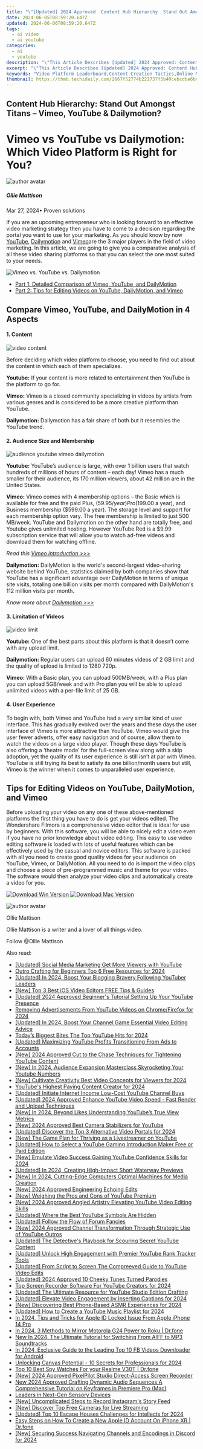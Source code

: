 ```yaml
---
title: "\"[Updated] 2024 Approved  Content Hub Hierarchy  Stand Out Amongst Titans – Vimeo, YouTube & Dailymotion?\""
date: 2024-06-05T08:59:20.647Z
updated: 2024-06-06T08:59:20.647Z
tags:
  - ai video
  - ai youtube
categories:
  - ai
  - youtube
description: "\"This Article Describes [Updated] 2024 Approved: Content Hub Hierarchy: Stand Out Amongst Titans – Vimeo, YouTube & Dailymotion?\""
excerpt: "\"This Article Describes [Updated] 2024 Approved: Content Hub Hierarchy: Stand Out Amongst Titans – Vimeo, YouTube & Dailymotion?\""
keywords: "Video Platform Leaderboard,Content Creation Tactics,Online Media Ranking,Streaming Service Hierarchy,Digital Hub Success Strategies,Vimeo vs YouTube Battleground,Dailymotion Competitive Edge"
thumbnail: https://thmb.techidaily.com/2667f52774b221737f5b40cebcdbe6bd28a1a07909c05b7a4646323bdf667e48.jpg
---
```


## Content Hub Hierarchy: Stand Out Amongst Titans – Vimeo, YouTube & Dailymotion?

# Vimeo vs YouTube vs Dailymotion: Which Video Platform is Right for You?

![author avatar](https://images.wondershare.com/filmora/article-images/ollie-mattison.jpg)

##### Ollie Mattison

 Mar 27, 2024• Proven solutions

If you are an upcoming entrepreneur who is looking forward to an effective video marketing strategy then you have to come to a decision regarding the portal you want to use for your marketing. As you should know by now [YouTube](https://www.youtube.com/), [Dailymotion](http://www.dailymotion.com/) and [Vimeo](https://www.vimeo.com/)are the 3 major players in the field of video marketing. In this article, we are going to give you a comparative analysis of all these video sharing platforms so that you can select the one most suited to your needs.

![Vimeo vs. YouTube vs. Dailymotion](https://images.wondershare.com/filmora/article-images/vimeo-youtube-dailymotion.png)

* [Part 1: Detailed Comparison of Vimeo, YouTube, and DailyMotion](#part1)
* [Part 2: Tips for Editing Videos on YouTube, DailyMotion, and Vimeo](#part2)

## Compare Vimeo, YouTube, and DailyMotion in 4 Aspects

#### 1\.  Content

![video content](https://images.wondershare.com/filmora/article-images/video-content.jpg)

Before deciding which video platform to choose, you need to find out about the content in which each of them specializes.

**Youtube:** If your content is more related to entertainment then YouTube is the platform to go for.

 **Vimeo:** Vimeo is a closed community specializing in videos by artists from various genres and is considered to be a more creative platform than YouTube.

**Dailymotion:** Dailymotion has a fair share of both but it resembles the YouTube trend.

#### 2\.  Audience Size and Membership

![audience youtube vimeo dailymotion](https://images.wondershare.com/filmora/article-images/audience-youtube-vimeo-dailymotion.jpg)

**Youtube:** YouTube’s audience is large, with over 1 billion users that watch hundreds of millions of hours of content – each day! Vimeo has a much smaller for their audience, its 170 million viewers, about 42 million are in the United States.

**Vimeo:** Vimeo comes with 4 membership options – the Basic which is available for free and the paid Plus, ($59.95/ year) Pro ($199.00 a year), and Business membership ($599.00 a year). The storage level and support for each membership option vary. The free membership is limited to just 500 MB/week. YouTube and Dailymotion on the other hand are totally free, and Youtube gives unlimited hosting. However YouTube Red is a $9.99 subscription service that will allow you to watch ad-free videos and download them for watching offline.

 _Read this [Vimeo introduction >>>](https://tools.techidaily.com/wondershare/filmora/download/)_

**Dailymotion:** DailyMotion is the world's second-largest video-sharing website behind YouTube, statistics claimed by both companies show that YouTube has a significant advantage over DailyMotion in terms of unique site visits, totaling one billion visits per month compared with DailyMotion's 112 million visits per month.

_Know more about [Dailymotion >>>](https://tools.techidaily.com/wondershare/filmora/download/)_

#### 3\.  Limitation of Videos

![video limit](https://images.wondershare.com/filmora/article-images/videolimit-youtube-vimeo-dailymotion.jpg)

**Youtube:** One of the best parts about this platform is that it doesn’t come with any upload limit.

**Dailymotion:** Regular users can upload 60 minutes videos of 2 GB limit and the quality of upload is limited to 1280 720p.

**Vimeo:** With a Basic plan, you can upload 500MB/week, with a Plus plan you can upload 5GB/week and with Pro plan you will be able to upload unlimited videos with a per-file limit of 25 GB.

#### 4\.  User Experience

To begin with, both Vimeo and YouTube had a very similar kind of user interface. This has gradually evolved over the years and these days the user interface of Vimeo is more attractive than YouTube. Vimeo would give the user fewer adverts, offer easy navigation and of course, allow them to watch the videos on a large video player. Though these days YouTube is also offering a ‘theatre mode’ for the full-screen view along with a skip adoption, yet the quality of its user experience is still isn’t at par with Vimeo. YouTube is still trying its best to satisfy its one billion/month users but still, Vimeo is the winner when it comes to unparalleled user experience.

## Tips for Editing Videos on YouTube, DailyMotion, and Vimeo

Before uploading your video on any one of these above-mentioned platforms the first thing you have to do is get your videos edited. The Wondershare Filmora is a comprehensive video editor that is ideal for use by beginners. With this software, you will be able to nicely edit a video even if you have no prior knowledge about video editing. This easy to use video editing software is loaded with lots of useful features which can be effectively used by the casual and novice editors. This software is packed with all you need to create good quality videos for your audience on YouTube, Vimeo, or DailyMotion. All you need to do is import the video clips and choose a piece of pre-programmed music and theme for your video. The software would then analyze your video clips and automatically create a video for you.

[![Download Win Version](https://images.wondershare.com/filmora/guide/download-btn-win.jpg) ](https://tools.techidaily.com/wondershare/filmora/download/) [![Download Mac Version](https://images.wondershare.com/filmora/guide/download-btn-mac.jpg) ](https://tools.techidaily.com/wondershare/filmora/download/)

![author avatar](https://images.wondershare.com/filmora/article-images/ollie-mattison.jpg)

Ollie Mattison

Ollie Mattison is a writer and a lover of all things video.

Follow @Ollie Mattison

<span class="atpl-alsoreadstyle">Also read:</span>
<div><ul>
<li><a href="https://facebook-video-footage.techidaily.com/updated-social-media-marketing-get-more-viewers-with-youtube/"><u>[Updated] Social Media Marketing  Get More Viewers with YouTube</u></a></li>
<li><a href="https://facebook-video-footage.techidaily.com/outro-crafting-for-beginners-top-6-free-resources-for-2024/"><u>Outro Crafting for Beginners  Top 6 Free Resources for 2024</u></a></li>
<li><a href="https://facebook-video-footage.techidaily.com/updated-in-2024-boost-your-blogging-bravery-following-youtuber-leaders/"><u>[Updated] In 2024, Boost Your Blogging Bravery  Following YouTuber Leaders</u></a></li>
<li><a href="https://facebook-video-footage.techidaily.com/new-top-3-best-ios-video-editors-free-tips-and-guides/"><u>[New] Top 3 Best iOS Video Editors  FREE Tips & Guides</u></a></li>
<li><a href="https://facebook-video-footage.techidaily.com/updated-2024-approved-beginners-tutorial-setting-up-your-youtube-presence/"><u>[Updated] 2024 Approved  Beginner's Tutorial  Setting Up Your YouTube Presence</u></a></li>
<li><a href="https://facebook-video-footage.techidaily.com/removing-advertisements-from-youtube-videos-on-chromefirefox-for-2024/"><u>Removing Advertisements From YouTube Videos on Chrome/Firefox for 2024</u></a></li>
<li><a href="https://facebook-video-footage.techidaily.com/updated-in-2024-boost-your-channel-game-essential-video-editing-advice/"><u>[Updated] In 2024, Boost Your Channel Game  Essential Video Editing Advice</u></a></li>
<li><a href="https://facebook-video-footage.techidaily.com/todays-biggest-bites-the-top-youtube-hits-for-2024/"><u>Today’s Biggest Bites  The Top YouTube Hits for 2024</u></a></li>
<li><a href="https://facebook-video-footage.techidaily.com/updated-maximizing-youtube-profits-transitioning-from-ads-to-accounts/"><u>[Updated] Maximizing YouTube Profits  Transitioning From Ads to Accounts</u></a></li>
<li><a href="https://facebook-video-footage.techidaily.com/new-2024-approved-cut-to-the-chase-techniques-for-tightening-youtube-content/"><u>[New] 2024 Approved  Cut to the Chase  Techniques for Tightening YouTube Content</u></a></li>
<li><a href="https://facebook-video-footage.techidaily.com/new-in-2024-audience-expansion-masterclass-skyrocketing-your-youtube-numbers/"><u>[New] In 2024, Audience Expansion Masterclass  Skyrocketing Your Youtube Numbers</u></a></li>
<li><a href="https://facebook-video-footage.techidaily.com/new-cultivate-creativity-best-video-concepts-for-viewers-for-2024/"><u>[New] Cultivate Creativity  Best Video Concepts for Viewers for 2024</u></a></li>
<li><a href="https://facebook-video-footage.techidaily.com/youtubes-highest-paying-content-creator-for-2024/"><u>YouTube's Highest Paying Content Creator for 2024</u></a></li>
<li><a href="https://facebook-video-footage.techidaily.com/updated-initiate-internet-income-low-cost-youtube-channel-buys/"><u>[Updated] Initiate Internet Income  Low-Cost YouTube Channel Buys</u></a></li>
<li><a href="https://facebook-video-footage.techidaily.com/updated-2024-approved-enhance-youtube-video-speed-fast-render-and-upload-techniques/"><u>[Updated] 2024 Approved  Enhance YouTube Video Speed - Fast Render and Upload Techniques</u></a></li>
<li><a href="https://facebook-video-footage.techidaily.com/new-in-2024-beyond-likes-understanding-youtubes-true-view-metrics/"><u>[New] In 2024, Beyond Likes  Understanding YouTube’s True View Metrics</u></a></li>
<li><a href="https://facebook-video-footage.techidaily.com/new-2024-approved-best-camera-stabilizers-for-youtube/"><u>[New] 2024 Approved  Best Camera Stabilizers for YouTube</u></a></li>
<li><a href="https://facebook-video-footage.techidaily.com/updated-discover-the-top-3-alternative-video-portals-for-2024/"><u>[Updated] Discover the Top 3 Alternative Video Portals for 2024</u></a></li>
<li><a href="https://facebook-video-footage.techidaily.com/new-the-game-plan-for-thriving-as-a-livestreamer-on-youtube/"><u>[New] The Game Plan for Thriving as a Livestreamer on YouTube</u></a></li>
<li><a href="https://facebook-video-footage.techidaily.com/updated-how-to-select-a-youtube-gaming-introduction-maker-free-or-paid-edition/"><u>[Updated] How to Select a YouTube Gaming Introduction Maker  Free or Paid Edition</u></a></li>
<li><a href="https://facebook-video-footage.techidaily.com/new-emulate-video-success-gaining-youtube-confidence-skills-for-2024/"><u>[New] Emulate Video Success  Gaining YouTube Confidence Skills for 2024</u></a></li>
<li><a href="https://facebook-video-footage.techidaily.com/updated-in-2024-creating-high-impact-short-waterway-previews/"><u>[Updated] In 2024, Creating High-Impact Short Waterway Previews</u></a></li>
<li><a href="https://facebook-video-footage.techidaily.com/new-in-2024-cutting-edge-computers-optimal-machines-for-media-creation/"><u>[New] In 2024, Cutting-Edge Computers  Optimal Machines for Media Creation</u></a></li>
<li><a href="https://facebook-video-footage.techidaily.com/new-2024-approved-engineering-echoing-edits/"><u>[New] 2024 Approved  Engineering Echoing Edits</u></a></li>
<li><a href="https://facebook-video-footage.techidaily.com/new-weighing-the-pros-and-cons-of-youtube-premium/"><u>[New] Weighing the Pros and Cons of YouTube Premium</u></a></li>
<li><a href="https://facebook-video-footage.techidaily.com/new-2024-approved-angled-artistry-elevating-youtube-video-editing-skills/"><u>[New] 2024 Approved  Angled Artistry  Elevating YouTube Video Editing Skills</u></a></li>
<li><a href="https://facebook-video-footage.techidaily.com/updated-where-the-best-youtube-symbols-are-hidden/"><u>[Updated] Where the Best YouTube Symbols Are Hidden</u></a></li>
<li><a href="https://facebook-video-footage.techidaily.com/updated-follow-the-flow-of-forum-fancies/"><u>[Updated] Follow the Flow of Forum Fancies</u></a></li>
<li><a href="https://facebook-video-footage.techidaily.com/new-2024-approved-channel-transformation-through-strategic-use-of-youtube-outros/"><u>[New] 2024 Approved  Channel Transformation Through Strategic Use of YouTube Outros</u></a></li>
<li><a href="https://facebook-video-footage.techidaily.com/updated-the-detectives-playbook-for-scouring-secret-youtube-content/"><u>[Updated] The Detective's Playbook for Scouring Secret YouTube Content</u></a></li>
<li><a href="https://facebook-video-footage.techidaily.com/updated-unlock-high-engagement-with-premier-youtube-rank-tracker-tools/"><u>[Updated] Unlock High Engagement with Premier YouTube Rank Tracker Tools</u></a></li>
<li><a href="https://facebook-video-footage.techidaily.com/updated-from-script-to-screen-the-compreeved-guide-to-youtube-video-edits/"><u>[Updated] From Script to Screen  The Compreeved Guide to YouTube Video Edits</u></a></li>
<li><a href="https://facebook-video-footage.techidaily.com/updated-2024-approved-10-cheeky-tunes-turned-parodies/"><u>[Updated] 2024 Approved  10 Cheeky Tunes Turned Parodies</u></a></li>
<li><a href="https://facebook-video-footage.techidaily.com/top-screen-recorder-software-for-youtube-creators-for-2024/"><u>Top Screen Recorder Software For YouTube Creators for 2024</u></a></li>
<li><a href="https://facebook-video-footage.techidaily.com/updated-the-ultimate-resource-for-youtube-studio-edition-crafting/"><u>[Updated] The Ultimate Resource for YouTube Studio Edition Crafting</u></a></li>
<li><a href="https://facebook-video-footage.techidaily.com/updated-elevate-video-engagement-by-inserting-captions-for-2024/"><u>[Updated] Elevate Video Engagement by Inserting Captions for 2024</u></a></li>
<li><a href="https://facebook-video-footage.techidaily.com/new-discovering-best-phone-based-asmr-experiences-for-2024/"><u>[New] Discovering Best Phone-Based ASMR Experiences for 2024</u></a></li>
<li><a href="https://facebook-video-footage.techidaily.com/updated-how-to-create-a-youtube-music-playlist-for-2024/"><u>[Updated] How to Create a YouTube Music Playlist for 2024</u></a></li>
<li><a href="https://apple-account.techidaily.com/in-2024-tips-and-tricks-for-apple-id-locked-issue-from-apple-iphone-14-pro-by-drfone-ios/"><u>In 2024, Tips and Tricks for Apple ID Locked Issue From Apple iPhone 14 Pro</u></a></li>
<li><a href="https://screen-mirror.techidaily.com/in-2024-3-methods-to-mirror-motorola-g24-power-to-roku-drfone-by-drfone-android/"><u>In 2024, 3 Methods to Mirror Motorola G24 Power to Roku | Dr.fone</u></a></li>
<li><a href="https://sound-optimizing.techidaily.com/new-in-2024-the-ultimate-tutorial-for-switching-from-aiff-to-mp3-soundtracks/"><u>New In 2024, The Ultimate Tutorial for Switching From AIFF to MP3 Soundtracks</u></a></li>
<li><a href="https://facebook-videos.techidaily.com/in-2024-exclusive-guide-to-the-leading-top-10-fb-videos-downloader-for-android/"><u>In 2024, Exclusive Guide to the Leading Top 10 FB Videos Downloader for Android</u></a></li>
<li><a href="https://some-approaches.techidaily.com/unlocking-canvas-potential-10-secrets-for-professionals-for-2024/"><u>Unlocking Canvas Potential - 10 Secrets for Professionals for 2024</u></a></li>
<li><a href="https://android-location-track.techidaily.com/top-10-best-spy-watches-for-your-realme-v30t-drfone-by-drfone-virtual-android/"><u>Top 10 Best Spy Watches For your Realme V30T | Dr.fone</u></a></li>
<li><a href="https://screen-activity-recording.techidaily.com/new-2024-approved-pixelpilot-studio-direct-access-screen-recorder/"><u>[New] 2024 Approved  PixelPilot Studio  Direct-Access Screen Recorder</u></a></li>
<li><a href="https://voice-adjusting.techidaily.com/new-2024-approved-crafting-dynamic-audio-sequences-a-comprehensive-tutorial-on-keyframes-in-premiere-pro-mac/"><u>New 2024 Approved Crafting Dynamic Audio Sequences A Comprehensive Tutorial on Keyframes in Premiere Pro (Mac)</u></a></li>
<li><a href="https://extra-lessons.techidaily.com/leaders-in-next-gen-sensory-devices/"><u>Leaders in Next-Gen Sensory Devices</u></a></li>
<li><a href="https://instagram-video-recordings.techidaily.com/new-uncomplicated-steps-to-record-instagrams-story-feed/"><u>[New] Uncomplicated Steps to Record Instagram's Story Feed</u></a></li>
<li><a href="https://video-screen-grab.techidaily.com/new-discover-top-free-cameras-for-live-streaming/"><u>[New] Discover Top Free Cameras for Live Streaming</u></a></li>
<li><a href="https://digital-screen-recording.techidaily.com/updated-top-10-escape-houses-challenges-for-intellects-for-2024/"><u>[Updated] Top 10 Escape Houses  Challenges for Intellects for 2024</u></a></li>
<li><a href="https://iphone-unlock.techidaily.com/easy-steps-on-how-to-create-a-new-apple-id-account-on-iphone-xr-drfone-by-drfone-ios/"><u>Easy Steps on How To Create a New Apple ID Account On iPhone XR | Dr.fone</u></a></li>
<li><a href="https://discord-videos.techidaily.com/new-securing-success-navigating-channels-and-encodings-in-discord-for-2024/"><u>[New] Securing Success  Navigating Channels and Encodings in Discord for 2024</u></a></li>
</ul></div>

<ins class="adsbygoogle"
      style="display:block"
      data-ad-client="ca-pub-7571918770474297"
      data-ad-slot="8358498916"
      data-ad-format="auto"
      data-full-width-responsive="true"></ins>